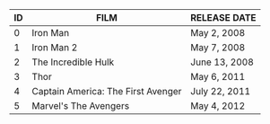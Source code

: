 ID | FILM                               | RELEASE DATE  
---|------------------------------------|----------------
0  | Iron Man                           | May 2, 2008
1  | Iron Man 2                         | May 7, 2008    
2  | The Incredible Hulk                | June 13, 2008 
3  | Thor                               | May 6, 2011   
4  | Captain America: The First Avenger | July 22, 2011 
5  | Marvel's The Avengers              | May 4, 2012   